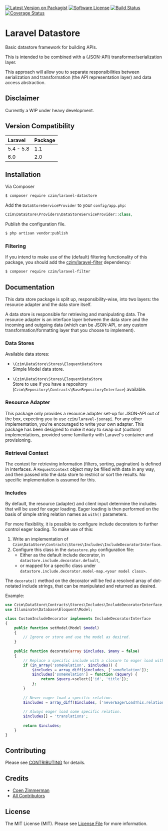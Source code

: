 [![Latest Version on Packagist][ico-version]][link-packagist]
[![Software License][ico-license]](LICENSE.md)
[![Build Status](https://travis-ci.org/czim/laravel-datastore.svg?branch=master)](https://travis-ci.org/czim/laravel-datastore)
[![Coverage Status](https://coveralls.io/repos/github/czim/laravel-datastore/badge.svg?branch=master)](https://coveralls.io/github/czim/laravel-datastore?branch=master)

# Laravel Datastore

Basic datastore framework for building APIs.

This is intended to be combined with a (JSON-API) transformer/serialization layer.
 
This approach will allow you to separate responsibilities between serialization and transformation (the API representation layer) and data access abstraction.

## Disclaimer

Currently a WIP under heavy development.

## Version Compatibility

 Laravel      | Package 
:-------------|:--------
 5.4 - 5.8    | 1.1
 6.0          | 2.0


## Installation

Via Composer

``` bash
$ composer require czim/laravel-datastore
```

Add the `DataStoreServiceProvider` to your `config/app.php`:

``` php
Czim\DataStore\Providers\DataStoreServiceProvider::class,
```

Publish the configuration file.

``` bash
$ php artisan vendor:publish
```

### Filtering

If you intend to make use of the (default) filtering functionality of this package, you should add the [czim/laravel-filter](https://github.com/czim/laravel-filter) dependency:

```bash
$ composer require czim/laravel-filter 
```

## Documentation

This data store package is split up, responsibility-wise, into two layers: the resource adapter and the data store itself.

A data store is responsible for retrieving and manipulating data.
The resource adapter is an interface layer between the data store and the incoming and outgoing data (which can be JSON-API, or any custom transformation/formatting layer that you choose to implement).


### Data Stores

Available data stores:

- `\Czim\DataStore\Stores\EloquentDataStore`  
    Simple Model data store.

- `\Czim\DataStore\Stores\EloquentDataStore`  
    Store to use if you have a repository (`Czim\Repository\Contracts\BaseRepositoryInterface`) available.

### Resource Adapter

This package only provides a resource adapter set-up for JSON-API out of the box, expecting you to use `czim/laravel-jsonapi`.
For any other implementation, you're encouraged to write your own adapter. This package has been designed to make it easy to swap out (custom) implementations, provided some familiarity with Laravel's container and provisioning.

### Retrieval Context

The context for retrieving information (filters, sorting, pagination) is defined in interfaces. A `RequestContext` object may be filled with data in any way, and then passed into the data store to restrict or sort the results. No specific implementation is assumed for this.


### Includes

By default, the resource (adapter) and client input determine the includes that will be used for eager loading. Eager loading is then performed on the basis of simple string relation names as `with()` parameters. 

For more flexibility, it is possible to configure include decorators to further control eager loading. 
To make use of this:
 
 1. Write an implementation of `Czim\DataStore\Contracts\Stores\Includes\IncludeDecoratorInterface`.
 2. Configure this class in the `datastore.php` configuration file:
     - Either as the default include decorator, in `datastore.include.decorator.default`,
     - or mapped for a specific class under `datastore.include.decorator.model-map.<your model class>`.   

The `decorate()` method on the decorator will be fed a resolved array of dot-notated include strings, that can be manipulated and returned as desired.

Example:
```php
use Czim\DataStore\Contracts\Stores\Includes\IncludeDecoratorInterface;
use Illuminate\Database\Eloquent\Model;

class CustomIncludeDecorator implements IncludeDecoratorInterface
{
    public function setModel(Model $model)
    {
        // Ignore or store and use the model as desired. 
    }
    
    public function decorate(array $includes, $many = false)
    {
        // Replace a specific include with a closure to eager load with specific columns.
        if (in_array('someRelation', $includes)) {
            $includes = array_diff($includes, ['someRelation']);
            $includes['someRelation'] = function ($query) {
                return $query->select(['id', 'title']);
            };
        }
        
        // Never eager load a specific relation.
        $includes = array_diff($includes, ['neverEagerLoadThis.relation']);
        
        // Always eager load some specific relation.
        $includes[] = 'translations';
    
        return $includes;
    }
}
```

## Contributing

Please see [CONTRIBUTING](CONTRIBUTING.md) for details.


## Credits

- [Coen Zimmerman][link-author]
- [All Contributors][link-contributors]


## License

The MIT License (MIT). Please see [License File](LICENSE.md) for more information.

[ico-version]: https://img.shields.io/packagist/v/czim/laravel-datastore.svg?style=flat-square
[ico-license]: https://img.shields.io/badge/license-MIT-brightgreen.svg?style=flat-square
[ico-downloads]: https://img.shields.io/packagist/dt/czim/laravel-datastore.svg?style=flat-square

[link-packagist]: https://packagist.org/packages/czim/laravel-datastore
[link-downloads]: https://packagist.org/packages/czim/laravel-datastore
[link-author]: https://github.com/czim
[link-contributors]: ../../contributors
